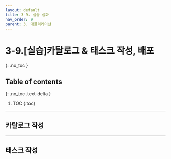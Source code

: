 ```yaml
---
layout: default
title: 3-9. 실습 심화
nav_order: 9
parent: 3. 애플리케이션
---
```


# 3-9.[실습]카탈로그 & 태스크 작성, 배포
{: .no_toc }

## Table of contents
{: .no_toc .text-delta }

1. TOC
{:toc}

---

## 카탈로그 작성


---

## 태스크 작성